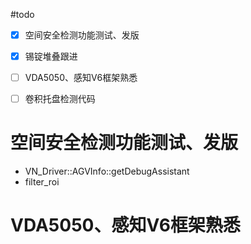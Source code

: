 #todo 
- [x] 空间安全检测功能测试、发版
- [x] 锡锭堆叠跟进
- [ ] VDA5050、感知V6框架熟悉
- [ ] 卷积托盘检测代码


# 空间安全检测功能测试、发版

- VN_Driver::AGVInfo::getDebugAssistant
- filter_roi

# VDA5050、感知V6框架熟悉
